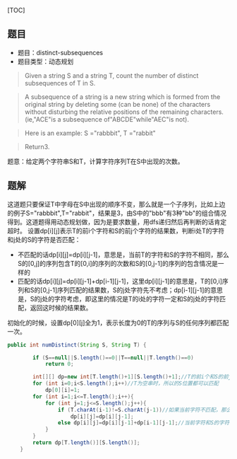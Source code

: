 [TOC]
## 题目
* 题目：distinct-subsequences
* 题目类型：动态规划

> Given a string S and a string T, count the number of distinct subsequences of T in S.

> A subsequence of a string is a new string which is formed from the original string by deleting some (can be none) of the characters without disturbing the relative positions of the remaining characters. (ie,"ACE"is a subsequence of"ABCDE"while"AEC"is not).

> Here is an example:
S ="rabbbit", T ="rabbit"

> Return3.

题意：给定两个字符串S和T，计算字符序列T在S中出现的次数。

## 题解
这道题只要保证T中字母在S中出现的顺序不变，那么就是一个子序列，比如上边的例子S="rabbbit",T="rabbit"，结果是3，由S中的"bbb"有3种"bb"的组合情况得到。这道题得用动态规划做，因为是要求数量，用dfs递归然后再判断的话肯定超时。
设置dp[i][j]表示T的前i个字符和S的前j个字符的结果数，判断i处T的字符和j处的S的字符是否匹配：
* 不匹配的话dp[i][j]=dp[i][j-1]，意思是，当前T的字符和S的字符不相同，那么S的[0,j]的序列包含T的[0,i]的序列的次数和S的[0,j-1]的序列的包含情况是一样的
* 匹配的话dp[i][j]=dp[i][j-1]+dp[i-1][j-1]，这里dp[i][j-1]的意思是，T的[0,i]序列和S的[0,j-1]序列匹配的结果数，S的j处字符先不考虑；dp[i-1][j-1]的意思是，S的j处的字符考虑，即这里的情况是T的i处的字符一定和S的j处的字符匹配，返回这时候的结果数。

初始化的时候，设置dp[0][j]全为1，表示长度为0的T的序列与S的任何序列都匹配一次。
``` java
public int numDistinct(String S, String T) {

        if (S==null||S.length()==0||T==null||T.length()==0)
            return 0;

        int[][] dp=new int[T.length()+1][S.length()+1];//T的前i个和S的前j的组合数
        for (int i=0;i<S.length();i++)//T为空串时，所以的S位置都可以匹配
            dp[0][i]=1;
        for (int i=1;i<=T.length();i++){
            for (int j=1;j<=S.length();j++){
                if (T.charAt(i-1)!=S.charAt(j-1))//如果当前字符不匹配，那么为当前字符和S的前面子串的匹配数
                    dp[i][j]=dp[i][j-1];
                else dp[i][j]=dp[i][j-1]+dp[i-1][j-1];//当前字符和S的字符不匹配以及匹配的情况的合计
            }
        }
        return dp[T.length()][S.length()];
    }
```